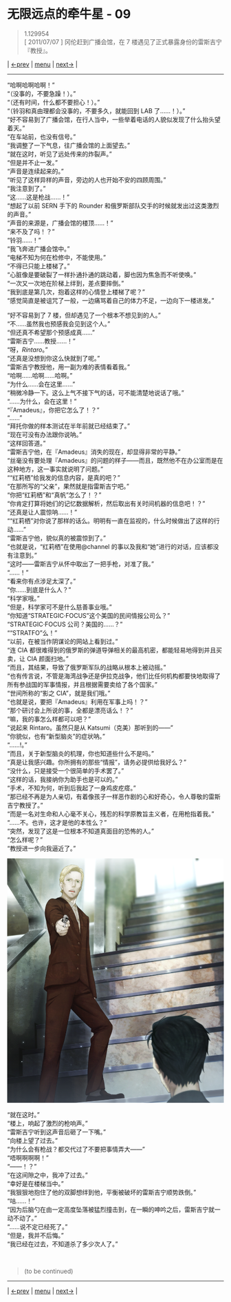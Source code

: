 # 无限远点的牵牛星 - 09
> 1.129954  
> [ 2011/07/07 ] 冈伦赶到广播会馆，在 7 楼遇见了正式暴露身份的雷斯吉宁『教授』。  

| [←prev](./0160) | [menu](../) | [next→](./0162) |

---

“哈啊哈啊哈啊！”  
“（没事的，不要急躁！）。”  
“（还有时间，什么都不要担心！）。”  
“（铃羽和真由理都会没事的，不要多久，就能回到 LAB 了……！）。”  
“好不容易到了广播会馆，在行人当中，一些举着电话的人貌似发现了什么抬头望着天。”  
“在车站前，也没有信号。”  
“我调整了一下气息，往广播会馆的上面望去。”  
“就在这时，听见了远处传来的炸裂声。”  
“但是并不止一发。”  
“声音是连续起来的。”  
“听见了这样异样的声音，旁边的人也开始不安的四顾周围。”  
“我注意到了。”  
“这……这是枪战……！”  
“想起了以前 SERN 手下的 Rounder 和俄罗斯部队交手的时候就发出过这类激烈的声音。”  
“声音的来源是，广播会馆的楼顶……！”  
“来不及了吗！？”  
“铃羽……！”  
“我飞奔进广播会馆中。”  
“电梯不知为何在检修中，不能使用。”  
“不得已只能上楼梯了。”  
“心脏像是要破裂了一样扑通扑通的跳动着，脚也因为焦急而不听使唤。”  
“一次又一次地在阶梯上绊到，差点要摔倒。”  
“我到底是第几次，抱着这样的心情登上楼梯了呢？”  
“感觉简直是被诅咒了一般，一边痛骂着自己的体力不足，一边向下一楼进发。”  

“好不容易到了 7 楼，但却遇见了一个根本不想见到的人。”  
“不……虽然我也预感我会见到这个人。”  
“但还真不希望那个预感成真……”  
“雷斯吉宁……教授……！”  
“呀，*Rintaro*。”  
“还真是没想到你这么快就到了呢。”  
“雷斯吉宁教授他，用一副为难的表情看着我。”  
“哈啊……哈啊……哈啊。”  
“为什么……会在这里……”  
“稍微冷静一下。这么上气不接下气的话，可不能清楚地说话了哦。”  
“……为什么，会在这里！”  
“『Amadeus』，你把它怎么了！？”  
“……”  
“拜托你做的样本测试在半年前就已经结束了。”  
“现在可没有办法跟你说呐。”  
“这样回答道。”  
“雷斯吉宁他，在『Amadeus』消失的现在，却显得非常的平静。”  
“丝毫没有要处理『Amadeus』的问题的样子——而且，既然他不在办公室而是在这种地方，这一事实就说明了问题。”  
““红莉栖”给我发的信息内容，是真的吧？”  
“在那所写的“父亲”，果然就是指雷斯吉宁吧。”  
“你把“红莉栖”和“真帆”怎么了！？”  
“你肯定打算将她们的记忆数据解析，然后取出有关时间机器的信息吧！？”  
“还真是让人震惊呐……！”  
““红莉栖”对你说了那样的话么。明明有一直在监视的，什么时候做出了这样的行动……”  
“雷斯吉宁他，貌似真的被震惊到了。”  
“也就是说，“红莉栖”在使用@channel 的事以及我和“她”进行的对话，应该都没有注意到。”  
“这时——雷斯吉宁从怀中取出了一把手枪，对准了我。”  
“……！”  
“看来你有点涉足太深了。”  
“你……到底是什么人？”  
“科学家哦。”  
“但是，科学家可不是什么慈善事业哦。”  
“你知道“STRATEGIC·FOCUS”这个美国的民间情报公司么？”  
“STRATEGIC·FOCUS 公司？美国的……？”  
““STRATFO”么！”  
“以前，在被当作阴谋论的网站上看到过。”  
“连 CIA 都很难得到的俄罗斯的弹道导弹相关的最高机密，都能轻易地得到并且买卖，让 CIA 颜面扫地。”  
“而且，其结果，导致了俄罗斯军队的战略从根本上被动摇。”  
“也有传言说，不管是海湾战争还是伊拉克战争，他们比任何机构都要快地取得了所有参战国的军事情报，并且根据需要卖给了各个国家。”  
“世间所称的“影之 CIA”，就是我们哦。”  
“也就是说，要把『Amadeus』利用在军事上吗！？”  
“那个研讨会上所说的事，全都是漂亮话么！？”  
“嘛，我的事怎么样都可以吧？”  
“说起来 Rintaro。虽然只是从 Katsumi（克美）那听到的——”  
“你貌似，也有“新型脑炎”的症状呐。”  
“……!。”  
“而且，关于新型脑炎的机理，你也知道些什么不是吗。”  
“真是让我感兴趣。你所拥有的那些“情报”，请务必提供给我好么？”  
“没什么，只是接受一个很简单的手术罢了。”  
“这样的话，我接纳你为助手也是可以的。”  
“手术，不知为何，听到后我起了一身鸡皮疙瘩。”  
“那已经不再是为人亲切，有着像孩子一样恶作剧的心和好奇心，令人尊敬的雷斯吉宁教授了。”  
“而是一名对生命和人心毫不关心，残忍的科学原教旨主义者，在用枪指着我。”  
“……不。也许，这才是他的本性么？”  
“突然，发现了这是一位根本不知道真面目的恐怖的人。”  
“怎么样呢？”  
“教授进一步向我逼近了。”  

![](../static/image/0161-1.png)

“就在这时。”  
“楼上，响起了激烈的枪响声。”  
“雷斯吉宁听到这声音后砸了一下嘴。”  
“向楼上望了过去。”  
“为什么会有枪战？都交代过了不要把事情弄大——”  
“唔啊啊啊啊！”  
“——！？”  
“在这间隙之中，我冲了过去。”  
“幸好是在楼梯当中。”  
“我狠狠地抱住了他的双脚想绊到他，平衡被破坏的雷斯吉宁顺势跌倒。”  
“咕……！”  
“因为后脑勺在由一定高度坠落被猛烈撞击到，在一瞬的呻吟之后，雷斯吉宁就一动不动了。”  
“……说不定已经死了。”  
“但是，我并不后悔。”  
“我已经在过去，不知道杀了多少次人了。”  


<br/>

> (to be continued)

---

| [←prev](./0160) | [menu](../) | [next→](./0162) |
